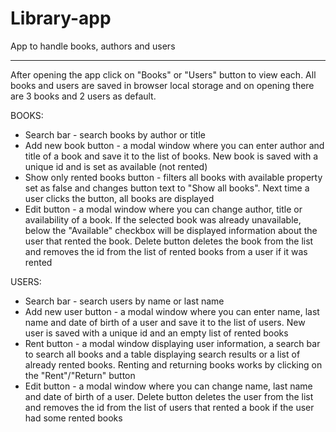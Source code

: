 # Library-app
App to handle books, authors and users

----------------------

After opening the app click on "Books" or "Users" button to view each. All books and users are saved in browser local storage and on opening there are 3 books and 2 users as default.


BOOKS:

- Search bar - search books by author or title
- Add new book button - a modal window where you can enter author and title of a book and save it to the list of books. New book is saved with a unique id and is set as available (not rented)
- Show only rented books button - filters all books with available property set as false and changes button text to "Show all books". Next time a user clicks the button, all books are displayed
- Edit button - a modal window where you can change author, title or availability of a book. If the selected book was already unavailable, below the "Available" checkbox will be displayed information about the user that rented the book. Delete button deletes the book from the list and removes the id from the list of rented books from a user if it was rented

USERS:

- Search bar - search users by name or last name
- Add new user button - a modal window where you can enter name, last name and date of birth of a user and save it to the list of users. New user is saved with a unique id and an empty list of rented books
- Rent button - a modal window displaying user information, a search bar to search all books and a table displaying search results or a list of already rented books. Renting and returning books works by clicking on the "Rent"/"Return" button
- Edit button - a modal window where you can change name, last name and date of birth of a user. Delete button deletes the user from the list and removes the id from the list of users that rented a book if the user had some rented books
